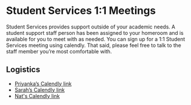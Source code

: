 # Student Services 1:1 Meetings

Student Services provides support outside of your academic needs.  A student support staff person has been assigned to your homeroom and is available for you to meet with as needed.  You can sign up for a 1:1 Student Services meeting using calendly.  That said, please feel free to talk to the staff member you’re most comfortable with. 

## Logistics
- [Priyanka’s Calendly link](https://bit.ly/2LN7N5V) 
- [Sarah’s Calendly link](https://calendly.com/sarah-588/sarah-1-1)
- [Nat's Calendly link](https://calendly.com/natbentley/1-1-meeting?month=2021-06&date=2021-06-23)
